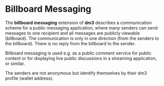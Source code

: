 # Billboard Messaging

The **billboard messaging** extension of **dm3** describes a communication scheme for a public messaging application, where many senders can send messages to one recipient and all messages are publicly viewable (billboard). The communication is only in one direction (from the senders to the billboard). There is no reply from the billboard to the sender.

Billboard messaging is used e.g. as a public comment service for public content or for displaying live public discussions in a streaming application, or similar.

The senders are not anonymous but identify themselves by their dm3 profile (wallet address).

